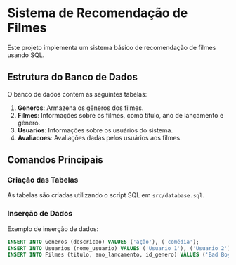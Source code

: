 # Sistema de Recomendação de Filmes

Este projeto implementa um sistema básico de recomendação de filmes usando SQL.

## Estrutura do Banco de Dados

O banco de dados contém as seguintes tabelas:

1. **Generos**: Armazena os gêneros dos filmes.
2. **Filmes**: Informações sobre os filmes, como título, ano de lançamento e gênero.
3. **Usuarios**: Informações sobre os usuários do sistema.
4. **Avaliacoes**: Avaliações dadas pelos usuários aos filmes.

## Comandos Principais

### Criação das Tabelas

As tabelas são criadas utilizando o script SQL em `src/database.sql`.

### Inserção de Dados

Exemplo de inserção de dados:

```sql
INSERT INTO Generos (descricao) VALUES ('ação'), ('comédia');
INSERT INTO Usuarios (nome_usuario) VALUES ('Usuario 1'), ('Usuario 2');
INSERT INTO Filmes (titulo, ano_lancamento, id_genero) VALUES ('Bad Boys', 1995, 1);
